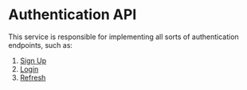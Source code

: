 # Authentication API
This service is responsible for implementing all sorts of authentication endpoints, such as:

1. [Sign Up](./requirements/login/sign-up.md)
1. [Login](./requirements/login/login.md)
1. [Refresh](./requirements/login/refresh.md)